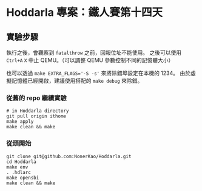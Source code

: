 # Hoddarla 專案：鐵人賽第十四天

## 實驗步驟

執行之後，會觀察到 `fatalthrow` 之前，回報位址不能使用。
之後可以使用 `Ctrl+A` `X` 中止 QEMU。（可以調整 QEMU 參數控制不同的記憶體大小）

也可以透過 `make EXTRA_FLAGS='-S -s'` 來將除錯埠設定在本機的 1234。
由於虛擬記憶體已經開啟，建議使用搭配的 `make debug` 來除錯。

### 從舊的 repo 繼續實驗

```
# in Hoddarla directory
git pull origin ithome
make apply
make clean && make
```

### 從頭開始

```
git clone git@github.com:NonerKao/Hoddarla.git
cd Hoddarla
make env
. .hdlarc
make opensbi
make clean && make
```
